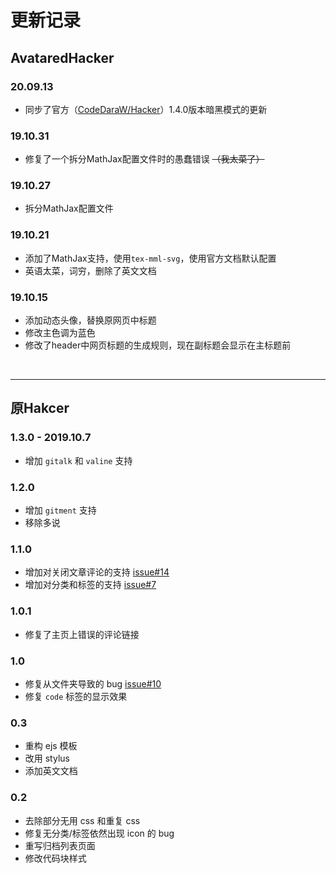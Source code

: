 # 更新记录

## AvataredHacker

### 20.09.13
* 同步了官方（[CodeDaraW/Hacker](https://github.com/CodeDaraW/Hacker)）1.4.0版本暗黑模式的更新

### 19.10.31
* 修复了一个拆分MathJax配置文件时的愚蠢错误 ~~（我太菜了）~~

### 19.10.27
* 拆分MathJax配置文件

### 19.10.21
* 添加了MathJax支持，使用```tex-mml-svg```，使用官方文档默认配置
* 英语太菜，词穷，删除了英文文档

### 19.10.15
* 添加动态头像，替换原网页中标题
* 修改主色调为蓝色
* 修改了header中网页标题的生成规则，现在副标题会显示在主标题前

<br />

***

## 原Hakcer

### 1.3.0 - 2019.10.7
* 增加 `gitalk` 和 `valine` 支持

### 1.2.0
* 增加 `gitment` 支持
* 移除多说

### 1.1.0
* 增加对关闭文章评论的支持 [issue#14](https://github.com/CodeDaraW/Hacker/issues/14)
* 增加对分类和标签的支持 [issue#7](https://github.com/CodeDaraW/Hacker/issues/7)

### 1.0.1
* 修复了主页上错误的评论链接

### 1.0
* 修复从文件夹导致的 bug [issue#10](https://github.com/CodeDaraW/Hacker/issues/10)
* 修复 `code` 标签的显示效果

### 0.3
* 重构 ejs 模板
* 改用 stylus
* 添加英文文档

### 0.2
* 去除部分无用 css 和重复 css
* 修复无分类/标签依然出现 icon 的 bug
* 重写归档列表页面
* 修改代码块样式
